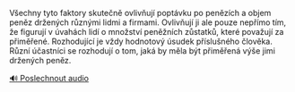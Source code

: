 
Všechny tyto faktory skutečně ovlivňují poptávku po penězích a objem peněz držených různými lidmi a firmami. Ovlivňují ji ale pouze nepřímo tím, že figurují v úvahách lidí o množství peněžních zůstatků, které považují za přiměřené. Rozhodující je vždy hodnotový úsudek příslušného člověka. Různí účastníci se rozhodují o tom, jaká by měla být přiměřená výše jimi držených peněz.

[🔊 Poslechnout audio](/data/7-paragraphs/audio/chapter_75/para_003-Vechny-tyto-faktory-skuten-ovlivuj-poptvku-p.mp3)
